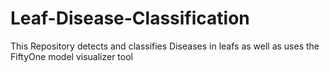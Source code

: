 # Leaf-Disease-Classification
This Repository detects and classifies Diseases in leafs as well as uses the FiftyOne model visualizer tool
